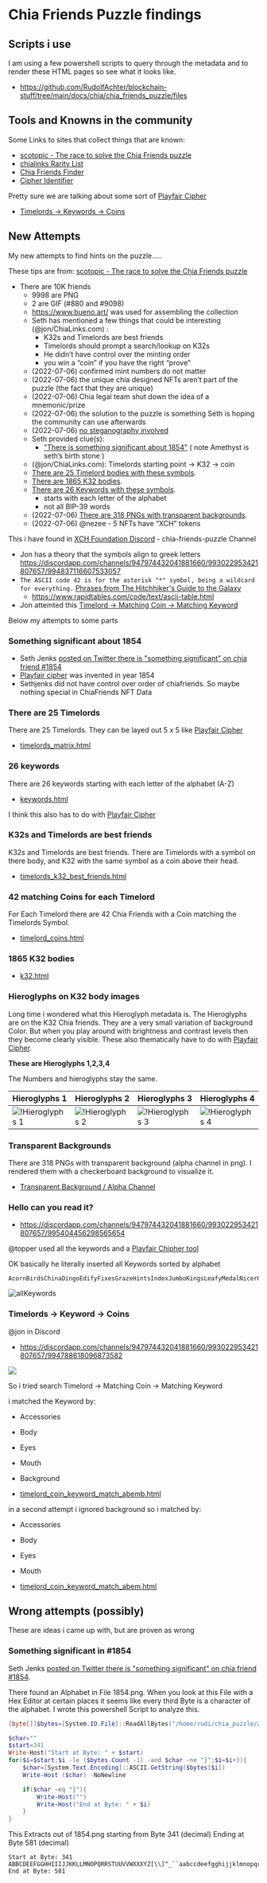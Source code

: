 # Chia Friends Puzzle findings

## Scripts i use 

I am using a few powershell scripts to query through the metadata and to render these HTML pages so see what it looks like.

- <https://github.com/RudolfAchter/blockchain-stuff/tree/main/docs/chia/chia_friends_puzzle/files>


## Tools and Knowns in the community

Some Links to sites that collect things that are known:

- [scotopic - The race to solve the Chia Friends puzzle](https://www.scotopic.xyz/the-race-to-solve-the-chia-friends-puzzle/)
- [chialinks Rarity List](https://chialinks.com/chiafriends/)
- [Chia Friends Finder](https://chia-friends-finder.deno.dev/)
- [Cipher Identifier](https://www.dcode.fr/cipher-identifier)

Pretty sure we are talking about some sort of [Playfair Cipher](https://en.wikipedia.org/wiki/Playfair_cipher#Example)

- [Timelords -> Keywords -> Coins](https://discordapp.com/channels/947974432041881660/993022953421807657/994788618096873582)

## New Attempts

My new attempts to find hints on the puzzle.....

These tips are from: [scotopic - The race to solve the Chia Friends puzzle](https://www.scotopic.xyz/the-race-to-solve-the-chia-friends-puzzle/)

- There are 10K friends
    - 9998 are PNG
    - 2 are GIF (#880 and #9098)
  - https://www.bueno.art/ was used for assembling the collection
  - Seth has mentioned a few things that could be interesting (@jon/ChiaLinks.com) :
    - K32s and Timelords are best friends
    - Timelords should prompt a search/lookup on K32s
    - He didn’t have control over the minting order
    - you win a “coin” if you have the right “prove”
  - (2022-07-06) confirmed mint numbers do not matter
  - (2022-07-06) the unique chia designed NFTs aren’t part of the puzzle (the fact that they are unique)
  - (2022-07-06) Chia legal team shut down the idea of a mnemonic/prize
  - (2022-07-06) the solution to the puzzle is something Seth is hoping the community can use afterwards
  - (2022-07-06) [no steganography involved](#something-significant-in-1854)
  - Seth provided clue(s):
    - ["There is something significant about 1854"](#something-significant-about-1854) ( note Amethyst is seth’s birth stone )
  - (@jon/ChiaLinks.com): Timelords starting point -> K32 -> coin
  - [There are 25 Timelord bodies with these symbols](#there-are-25-timelords).
  - [There are 1865 K32 bodies](#1865-k32-bodies).
  - [There are 26 Keywords with these symbols](#26-keywords).
    - starts with each letter of the alphabet
    - not all BIP-39 words
  - (2022-07-06) [There are 318 PNGs with transparent backgrounds](#).
  - (2022-07-06) @nezee - 5 NFTs have “XCH” tokens

This i have found in [XCH Foundation Discord](https://discord.gg/zGhYtMwW) - chia-friends-puzzle Channel

- Jon has a theory that the symbols align to greek letters <https://discordapp.com/channels/947974432041881660/993022953421807657/994837116607533057>
- `The ASCII code 42 is for the asterisk "*" symbol, being a wildcard for everything.` [Phrases from The Hitchhiker's Guide to the Galaxy](https://en.wikipedia.org/wiki/Phrases_from_The_Hitchhiker%27s_Guide_to_the_Galaxy#The_Answer_to_the_Ultimate_Question_of_Life,_the_Universe,_and_Everything_is_42)
    - <https://www.rapidtables.com/code/text/ascii-table.html>
- Jon attemted this [Timelord -> Matching Coin -> Matching Keyword](#timelords---keyword---coins)


Below my attempts to some parts

### Something significant about 1854
- Seth Jenks [posted on Twitter there is "something significant" on chia friend #1854](https://twitter.com/sethjenks/status/1544891610483556352)
- [Playfair cipher](https://en.wikipedia.org/wiki/Playfair_cipher) was invented in year 1854
- Sethjenks did not have control over order of chiafriends. So maybe nothing special in ChiaFriends NFT Data

### There are 25 Timelords

There are 25 Timelords. They can be layed out 5 x 5 like [Playfair Cipher](https://en.wikipedia.org/wiki/Playfair_cipher)

- [timelords_matrix.html](files/out/timelords_matrix.html)

### 26 keywords

There are 26 keywords starting with each letter of the alphabet (A-Z)

- [keywords.html](files/out/keywords.html)

I think this also has to do with [Playfair Cipher](https://en.wikipedia.org/wiki/Playfair_cipher)

### K32s and Timelords are best friends

K32s and Timelords are best friends. There are Timelords with a symbol on there body, and K32 with the same symbol as a coin above their head.

- [timelords_k32_best_friends.html](files/out/timelord_k32_best_friends.html)

### 42 matching Coins for each Timelord

For Each Timelord there are 42 Chia Friends with a Coin matching the Timelords Symbol.

- [timelord_coins.html](files/out/timelord_coins.html)

### 1865 K32 bodies

- [k32.html](files/out/k32.html)

### Hieroglyphs on K32 body images

Long time i wondered what this Hieroglyph metadata is. The Hieroglyphs are on the K32 Chia friends. They are a very small variation of background Color. But when you play around with brightness and contrast levels then they become clearly visible.
These also thematically have to do with [Playfair Cipher](https://en.wikipedia.org/wiki/Playfair_cipher).

**These are Hieroglyphs 1,2,3,4**

The Numbers and hieroglyphs stay the same. 

| Hieroglyphs 1                                               | Hieroglyphs 2                                               | Hieroglyphs 3                                               | Hieroglyphs 4                                               |
| ----------------------------------------------------------- | ----------------------------------------------------------- | ----------------------------------------------------------- | ----------------------------------------------------------- |
| ![!Hieroglyphs 1](files/hieroglyphs/8011_hieroglyphs_1.png) | ![!Hieroglyphs 2](files/hieroglyphs/7837_hieroglyphs_2.png) | ![!Hieroglyphs 3](files/hieroglyphs/5163_hieroglyphs_3.png) | ![!Hieroglyphs 4](files/hieroglyphs/7631_hieroglyphs_4.png) |

### Transparent Backgrounds

There are 318 PNGs with transparent background (alpha channel in png). I rendered them with a checkerboard background to visualize it.

- [Transparent Background / Alpha Channel](files/out/alpha_channel.html)


### Hello can you read it?

- <https://discordapp.com/channels/947974432041881660/993022953421807657/995404456298565654>

@topper used all the keywords and a [Playfair Chipher tool](http://rumkin.com/tools/cipher/playfair.php)

OK basically he literally inserted all Keywords sorted by alphabet

```text
AcornBirdsChinaDingoEdifyFixesGrazeHintsIndexJumboKingsLeafyMedalNicerOxideProveQuirkRemixSnowyTopazUsageViperWackyXraysYachtZebra
```

![allKeywords](files/out/2022-07-10-10-52-21.png)

### Timelords -> Keyword -> Coins

@jon in Discord

- <https://discordapp.com/channels/947974432041881660/993022953421807657/994788618096873582>

![](2022-07-10-12-20-52.png)

So i tried search Timelord -> Matching Coin -> Matching Keyword

i matched the Keyword by:

- Accessories
- Body
- Eyes
- Mouth
- Background

- [timelord_coin_keyword_match_abemb.html](files/out/timelord_coin_keyword_match_abemb.html)

in a second attempt i ignored background so i matched by:

- Accessories
- Body
- Eyes
- Mouth

- [timelord_coin_keyword_match_abem.html](files/out/timelord_coin_keyword_match_abem.html)




## Wrong attempts (possibly)

These are ideas i came up with, but are proven as wrong

### Something significant in #1854

Seth Jenks [posted on Twitter there is "something significant" on chia friend #1854](https://twitter.com/sethjenks/status/1544891610483556352).

There found an Alphabet in File 1854.png. When you look at this File with a Hex Editor at certain places it seems like every third Byte is a character of the alphabet. I wrote this powershell Script to analyze this.

```powershell
[byte[]]$bytes=[System.IO.File]::ReadAllBytes("/home/rudi/chia_puzzle/all_files/1854.png")

$char=""
$start=341
Write-Host("Start at Byte: " + $start)
for($i=$start;$i -le ($bytes.Count -1) -and $char -ne "}";$i=$i+3){
    $char=[System.Text.Encoding]::ASCII.GetString($bytes[$i])
    Write-Host ($char) -NoNewline

    if($char -eq "}"){
        Write-Host("")
        Write-Host("End at Byte: " + $i)
    }
}
```

This Extracts out of 1854.png starting from Byte 341 (decimal) Ending at Byte 581 (decimal)

```
Start at Byte: 341
ABBCDEEFGGHHIIIJJKKLLMNOPQRRSTUUVVWXXXYZ[\\]^_``aabccdeefgghijjklmnopqrrsstuvxy{}
End at Byte: 581
```
